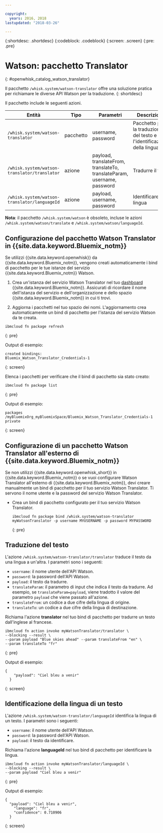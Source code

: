```yaml
---

copyright:
  years: 2016, 2018
lastupdated: "2018-03-26"

---
```


{:shortdesc: .shortdesc}
{:codeblock: .codeblock}
{:screen: .screen}
{:pre: .pre}

# Watson: pacchetto Translator
{: #openwhisk_catalog_watson_translator}

Il pacchetto `/whisk.system/watson-translator` offre una soluzione pratica per richiamare le diverse API Watson per la traduzione.
{: shortdesc}

Il pacchetto include le seguenti azioni.

| Entità | Tipo | Parametri | Descrizione |
| --- | --- | --- | --- |
| `/whisk.system/watson-translator` | pacchetto | username, password | Pacchetto per la traduzione del testo e per l'identificazione della lingua  |
| `/whisk.system/watson-translator/translator` | azione | payload, translateFrom, translateTo, translateParam, username, password | Tradurre il testo |
| `/whisk.system/watson-translator/languageId` | azione | payload, username, password | Identificare la lingua |

**Nota**: il pacchetto `/whisk.system/watson` è obsoleto, incluse le azioni `/whisk.system/watson/translate` e `/whisk.system/watson/languageId`.

## Configurazione del pacchetto Watson Translator in {{site.data.keyword.Bluemix_notm}}

Se utilizzi {{site.data.keyword.openwhisk}} da {{site.data.keyword.Bluemix_notm}}, vengono creati automaticamente i bind di pacchetto per le tue istanze del servizio {{site.data.keyword.Bluemix_notm}} Watson.

1. Crea un'istanza del servizio Watson Translator nel tuo [dashboard](http://console.bluemix.net) {{site.data.keyword.Bluemix_notm}}. Assicurati di ricordare il nome dell'istanza del servizio e dell'organizzazione e dello spazio {{site.data.keyword.Bluemix_notm}} in cui ti trovi.

2. Aggiorna i pacchetti nel tuo spazio dei nomi. L'aggiornamento crea automaticamente un bind di pacchetto per l'istanza del servizio Watson da te creata.
  ```
  ibmcloud fn package refresh
  ```
  {: pre}

  Output di esempio:
  ```
  created bindings:
  Bluemix_Watson_Translator_Credentials-1
  ```
  {: screen}

  Elenca i pacchetti per verificare che il bind di pacchetto sia stato creato:
  ```
  ibmcloud fn package list
  ```
  {: pre}

  Output di esempio:
  ```
  packages
  /myBluemixOrg_myBluemixSpace/Bluemix_Watson_Translator_Credentials-1 private
  ```
  {: screen}

## Configurazione di un pacchetto Watson Translator all'esterno di {{site.data.keyword.Bluemix_notm}}

Se non utilizzi {{site.data.keyword.openwhisk_short}} in {{site.data.keyword.Bluemix_notm}} o se vuoi configurare Watson Translator all'esterno di {{site.data.keyword.Bluemix_notm}}, devi creare manualmente un bind di pacchetto per il tuo servizio Watson Translator. Ti servono il nome utente e la password del servizio Watson Translator.

- Crea un bind di pacchetto configurato per il tuo servizio Watson Translator.
  ```
  ibmcloud fn package bind /whisk.system/watson-translator myWatsonTranslator -p username MYUSERNAME -p password MYPASSWORD
  ```
  {: pre}

## Traduzione del testo

L'azione `/whisk.system/watson-translator/translator` traduce il testo da una lingua a un'altra. I parametri sono i seguenti:

- `username`: il nome utente dell'API Watson.
- `password`: la password dell'API Watson.
- `payload`: il testo da tradurre.
- `translateParam`: il parametro di input che indica il testo da tradurre. Ad esempio, se `translateParam=payload`, viene tradotto il valore del parametro `payload` che viene passato all'azione.
- `translateFrom`: un codice a due cifre della lingua di origine.
- `translateTo`: un codice a due cifre della lingua di destinazione.

Richiama l'azione **translator** nel tuo bind di pacchetto per tradurre un testo dall'inglese al francese.
```
ibmcloud fn action invoke myWatsonTranslator/translator \
--blocking --result \
--param payload "Blue skies ahead" --param translateFrom "en" \
--param translateTo "fr"
```
{: pre}

Output di esempio:
```
{
    "payload": "Ciel bleu a venir"
  }
```
{: screen}

## Identificazione della lingua di un testo

L'azione `/whisk.system/watson-translator/languageId` identifica la lingua di un testo. I parametri sono i seguenti:

- `username`: il nome utente dell'API Watson.
- `password`: la password dell'API Watson.
- `payload`: il testo da identificare.

Richiama l'azione **languageId** nel tuo bind di pacchetto per identificare la lingua.
```
ibmcloud fn action invoke myWatsonTranslator/languageId \
--blocking --result \
--param payload "Ciel bleu a venir"
```
{: pre}

Output di esempio:
```
{
  "payload": "Ciel bleu a venir",
    "language": "fr",
    "confidence": 0.710906
  }
```
{: screen}
